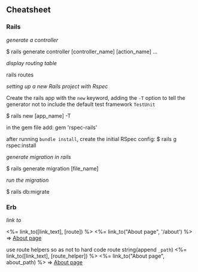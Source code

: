 ## Cheatsheet

### Rails

*generate a controller*

$ rails generate controller [controller_name] [action_name] ...

*display routing table*

rails routes

*setting up a new Rails project with Rspec*

Create the rails app with the `new` keyword, adding the `-T` option to tell the generator not to include the default test framework `TestUnit`

$ rails new [app_name] -T

in the gem file add:
gem 'rspec-rails'

after running `bundle install`, create the initial RSpec config:
$ rails g rspec:install

*generate migration in rails*

$ rails generate migration [file_name]

*run the migration*

$ rails db:migrate


### Erb

*link to*

<%= link_to([link_text], [route]) %>
<%= link_to("About page", '/about') %>  => <a href="/about">About page</a>

use route helpers so as not to hard code route string(append `_path`)
<%= link_to([link_text], [route_helper]) %>
<%= link_to("About page", about_path) %>  => <a href="/about">About page</a>
